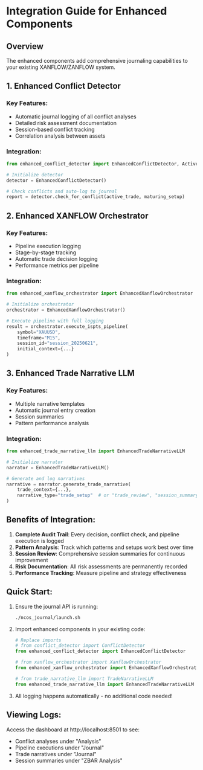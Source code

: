 # Integration Guide for Enhanced Components

## Overview

The enhanced components add comprehensive journaling capabilities to your existing XANFLOW/ZANFLOW system.

## 1. Enhanced Conflict Detector

### Key Features:

- Automatic journal logging of all conflict analyses
- Detailed risk assessment documentation
- Session-based conflict tracking
- Correlation analysis between assets

### Integration:

```python
from enhanced_conflict_detector import EnhancedConflictDetector, ActiveTradeContext, MaturingSetupContext

# Initialize detector
detector = EnhancedConflictDetector()

# Check conflicts and auto-log to journal
report = detector.check_for_conflict(active_trade, maturing_setup)
```

## 2. Enhanced XANFLOW Orchestrator

### Key Features:

- Pipeline execution logging
- Stage-by-stage tracking
- Automatic trade decision logging
- Performance metrics per pipeline

### Integration:

```python
from enhanced_xanflow_orchestrator import EnhancedXanflowOrchestrator

# Initialize orchestrator
orchestrator = EnhancedXanflowOrchestrator()

# Execute pipeline with full logging
result = orchestrator.execute_ispts_pipeline(
    symbol="XAUUSD",
    timeframe="M15",
    session_id="session_20250621",
    initial_context={...}
)
```

## 3. Enhanced Trade Narrative LLM

### Key Features:

- Multiple narrative templates
- Automatic journal entry creation
- Session summaries
- Pattern performance analysis

### Integration:

```python
from enhanced_trade_narrative_llm import EnhancedTradeNarrativeLLM

# Initialize narrator
narrator = EnhancedTradeNarrativeLLM()

# Generate and log narratives
narrative = narrator.generate_trade_narrative(
    trade_context={...},
    narrative_type="trade_setup"  # or "trade_review", "session_summary"
)
```

## Benefits of Integration:

1. **Complete Audit Trail**: Every decision, conflict check, and pipeline execution is logged
2. **Pattern Analysis**: Track which patterns and setups work best over time
3. **Session Review**: Comprehensive session summaries for continuous improvement
4. **Risk Documentation**: All risk assessments are permanently recorded
5. **Performance Tracking**: Measure pipeline and strategy effectiveness

## Quick Start:

1. Ensure the journal API is running:
   ```bash
   ./ncos_journal/launch.sh
   ```

2. Import enhanced components in your existing code:
   ```python
   # Replace imports
   # from conflict_detector import ConflictDetector
   from enhanced_conflict_detector import EnhancedConflictDetector

   # from xanflow_orchestrator import XanflowOrchestrator  
   from enhanced_xanflow_orchestrator import EnhancedXanflowOrchestrator

   # from trade_narrative_llm import TradeNarrativeLLM
   from enhanced_trade_narrative_llm import EnhancedTradeNarrativeLLM
   ```

3. All logging happens automatically - no additional code needed!

## Viewing Logs:

Access the dashboard at http://localhost:8501 to see:

- Conflict analyses under "Analysis"
- Pipeline executions under "Journal"
- Trade narratives under "Journal"
- Session summaries under "ZBAR Analysis"
